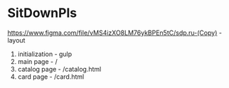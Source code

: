 # SitDownPls
https://www.figma.com/file/vMS4izXO8LM76ykBPEn5tC/sdp.ru-(Copy) - layout

1. initialization - gulp
2. main page - /
3. catalog page - /catalog.html
4. card page - /card.html

